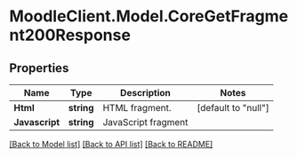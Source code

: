 # MoodleClient.Model.CoreGetFragment200Response

## Properties

Name | Type | Description | Notes
------------ | ------------- | ------------- | -------------
**Html** | **string** | HTML fragment. | [default to "null"]
**Javascript** | **string** | JavaScript fragment | 

[[Back to Model list]](../README.md#documentation-for-models) [[Back to API list]](../README.md#documentation-for-api-endpoints) [[Back to README]](../README.md)

